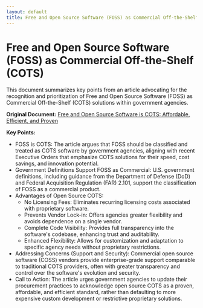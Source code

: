 ```yaml
---
layout: default
title: Free and Open Source Software (FOSS) as Commercial Off-the-Shelf (COTS)
---
```


# Free and Open Source Software (FOSS) as Commercial Off-the-Shelf (COTS)

This document summarizes key points from an article advocating for the recognition and prioritization of Free and Open Source Software (FOSS) as Commercial Off-the-Shelf (COTS) solutions within government agencies.

**Original Document:** [Free and Open Source Software is COTS: Affordable, Efficient, and Proven](https://www.govloop.com/community/blog/free-and-open-source-software-is-cots-affordable-efficient-and-proven/)

**Key Points:**

* FOSS is COTS: The article argues that FOSS should be classified and treated as COTS software by government agencies, aligning with recent Executive Orders that emphasize COTS solutions for their speed, cost savings, and innovation potential.  
* Government Definitions Support FOSS as Commercial: U.S. government definitions, including guidance from the Department of Defense (DoD) and Federal Acquisition Regulation (FAR) 2.101, support the classification of FOSS as a commercial product.  
* Advantages of Open Source COTS:  
  * No Licensing Fees: Eliminates recurring licensing costs associated with proprietary software.  
  * Prevents Vendor Lock-in: Offers agencies greater flexibility and avoids dependence on a single vendor.  
  * Complete Code Visibility: Provides full transparency into the software's codebase, enhancing trust and auditability.  
  * Enhanced Flexibility: Allows for customization and adaptation to specific agency needs without proprietary restrictions.  
* Addressing Concerns (Support and Security): Commercial open source software (COSS) vendors provide enterprise-grade support comparable to traditional COTS providers, often with greater transparency and control over the software's evolution and security.  
* Call to Action: The article urges government agencies to update their procurement practices to acknowledge open source COTS as a proven, affordable, and efficient standard, rather than defaulting to more expensive custom development or restrictive proprietary solutions.
